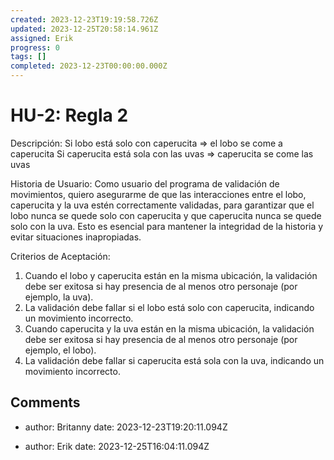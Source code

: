 ```yaml
---
created: 2023-12-23T19:19:58.726Z
updated: 2023-12-25T20:58:14.961Z
assigned: Erik
progress: 0
tags: []
completed: 2023-12-23T00:00:00.000Z
---
```


# HU-2: Regla 2

Descripción:
Si lobo está solo con caperucita => el lobo se come a caperucita
Si caperucita está sola con las uvas => caperucita se come las uvas

Historia de Usuario:
Como usuario del programa de validación de movimientos, quiero asegurarme de que las interacciones entre el lobo, caperucita y la uva estén correctamente validadas, para garantizar que el lobo nunca se quede solo con caperucita y que caperucita nunca se quede solo con la uva. Esto es esencial para mantener la integridad de la historia y evitar situaciones inapropiadas.

Criterios de Aceptación:
1. Cuando el lobo y caperucita están en la misma ubicación, la validación debe ser exitosa si hay presencia de al menos otro personaje (por ejemplo, la uva).
2. La validación debe fallar si el lobo está solo con caperucita, indicando un movimiento incorrecto.
3. Cuando caperucita y la uva están en la misma ubicación, la validación debe ser exitosa si hay presencia de al menos otro personaje (por ejemplo, el lobo).
4. La validación debe fallar si caperucita está sola con la uva, indicando un movimiento incorrecto.

## Comments

- author: Britanny
  date: 2023-12-23T19:20:11.094Z
  
- author: Erik
  date: 2023-12-25T16:04:11.094Z
  